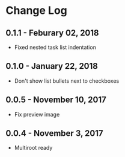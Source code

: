 # Change Log

## 0.1.1 - Feburary 02, 2018
- Fixed nested task list indentation

## 0.1.0 - January 22, 2018
- Don't show list bullets next to checkboxes

## 0.0.5 - November 10, 2017
- Fix preview image

## 0.0.4 - November 3, 2017
- Multiroot ready
